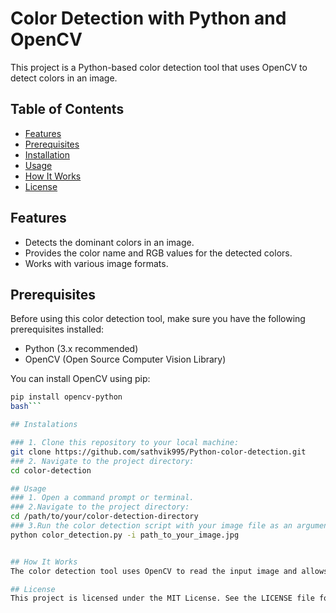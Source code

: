 # Color Detection with Python and OpenCV

This project is a Python-based color detection tool that uses OpenCV to detect colors in an image.

## Table of Contents

- [Features](#features)
- [Prerequisites](#prerequisites)
- [Installation](#installation)
- [Usage](#usage)
- [How It Works](#how-it-works)
- [License](#license)

## Features

- Detects the dominant colors in an image.
- Provides the color name and RGB values for the detected colors.
- Works with various image formats.

## Prerequisites

Before using this color detection tool, make sure you have the following prerequisites installed:

- Python (3.x recommended)
- OpenCV (Open Source Computer Vision Library)

You can install OpenCV using pip:

```bash
pip install opencv-python
bash```

## Instalations

### 1. Clone this repository to your local machine:
git clone https://github.com/sathvik995/Python-color-detection.git
### 2. Navigate to the project directory: 
cd color-detection

## Usage
### 1. Open a command prompt or terminal.
### 2.Navigate to the project directory:
cd /path/to/your/color-detection-directory
### 3.Run the color detection script with your image file as an argument:
python color_detection.py -i path_to_your_image.jpg


## How It Works
The color detection tool uses OpenCV to read the input image and allows you to select colors by double-clicking on the image. The tool then displays the color name and RGB values for the selected colors. It uses a CSV file containing color names and corresponding RGB values to identify the closest matching color for the selected pixel.

## License
This project is licensed under the MIT License. See the LICENSE file for details.






















